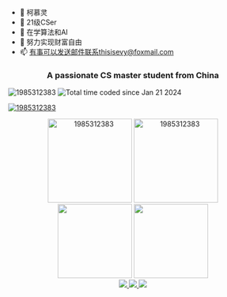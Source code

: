 - 👋 柯慕灵
- 👀 21级CSer
- 🌱 在学算法和AI
- 💞️ 努力实现财富自由
- 📫 有事可以发送邮件联系thisisevy@foxmail.com


<h3 align="center">A passionate CS master student from China</h3>

<p align="left"> <img src="https://komarev.com/ghpvc/?username=1985312383&label=Profile%20views&color=0e75b6&style=flat" alt="1985312383" /> <img src="https://wakatime.com/badge/user/018d2839-d613-4035-95d8-a76de2e98cde.svg" alt="Total time coded since Jan 21 2024" /></p>

<p align="left"> <a href="https://github.com/ryo-ma/github-profile-trophy"><img src="https://github-profile-trophy.vercel.app/?username=1985312383&row=1" alt="1985312383" /></a> </p>

<div align="center">
<img height=170 src="https://github-readme-stats.vercel.app/api?username=1985312383&count_private=true&show_icons=true&theme=graywhite&locate=cn&layout=compact" alt="1985312383" />
<img height=170 src="https://github-readme-streak-stats.herokuapp.com/?user=1985312383" alt="1985312383" />
</div>
<div align="center">
<img height=150 src="https://github-readme-stats.vercel.app/api/top-langs/?username=1985312383&layout=compact&locale=cn&card_width=380" />
<img height=150 weight=100 src="https://github-readme-stats.vercel.app/api/wakatime?username=@1985312383" />
</div>

<div align="center">
  <a href="https://github.com/vn7n24fzkq/github-profile-summary-cards">
    <img src="https://github-profile-summary-cards.vercel.app/api/cards/profile-details?username=1985312383&theme=github" />
  </a>
  <a href="https://github.com/vn7n24fzkq/github-profile-summary-cards">
    <img src="http://github-profile-summary-cards.vercel.app/api/cards/most-commit-language?username=1985312383&theme=github" />
  </a>
  <a href="https://github.com/vn7n24fzkq/github-profile-summary-cards">
    <img src="https://github-profile-summary-cards.vercel.app/api/cards/repos-per-language?username=1985312383&theme=github" />
  </a>
</div>
<!---
1985312383/1985312383 is a ✨ special ✨ repository because its `README.md` (this file) appears on your GitHub profile.
You can click the Preview link to take a look at your changes.
--->
